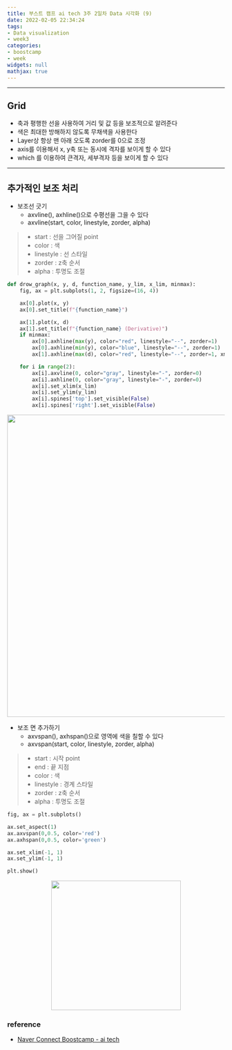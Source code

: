 ```yaml
---
title: 부스트 캠프 ai tech 3주 2일차 Data 시각화 (9)
date: 2022-02-05 22:34:24
tags:
- Data visualization
- week3
categories:
- boostcamp
- week
widgets: null
mathjax: true
---
```

***
## Grid
* 축과 평행한 선을 사용하여 거리 및 값 등을 보조적으로 알려준다
* 색은 최대한 방해하지 않도록 무채색을 사용한다
* Layer상 항상 맨 아래 오도록 zorder를 0으로 조정
* axis를 이용해서 x, y축 또는 동시에 격자를 보이게 할 수 있다
* which 를 이용하여 큰격자, 세부격자 등을 보이게 할 수 있다

***
## 추가적인 보조 처리
* 보조선 긋기
  * axvline(), axhline()으로 수평선을 그을 수 있다
  * axvline(start, color, linestyle, zorder, alpha)

> * start : 선을 그어질 point
> * color : 색
> * linestyle : 선 스타일
> * zorder : z축 순서
> * alpha : 투명도 조절

```python
def drow_graph(x, y, d, function_name, y_lim, x_lim, minmax):
    fig, ax = plt.subplots(1, 2, figsize=(16, 4))

    ax[0].plot(x, y)
    ax[0].set_title(f"{function_name}")

    ax[1].plot(x, d)
    ax[1].set_title(f"{function_name} (Derivative)")
    if minmax:
        ax[0].axhline(max(y), color="red", linestyle="--", zorder=1)
        ax[0].axhline(min(y), color="blue", linestyle="--", zorder=1)
        ax[1].axhline(max(d), color="red", linestyle="--", zorder=1, xmax=0.5)

    for i in range(2):
        ax[i].axvline(0, color="gray", linestyle="-", zorder=0)
        ax[i].axhline(0, color="gray", linestyle="-", zorder=0)
        ax[i].set_xlim(x_lim)
        ax[i].set_ylim(y_lim)
        ax[i].spines['top'].set_visible(False)
        ax[i].spines['right'].set_visible(False)
```

<center>

<img src="/img/more1.PNG" alt="" width="700px"/>

</center>


* 보조 면 추가하기
  * axvspan(), axhspan()으로 영역에 색을 칠할 수 있다
  * axvspan(start, color, linestyle, zorder, alpha)

> * start : 시작 point
> * end : 끝 지점
> * color : 색
> * linestyle : 경계 스타일
> * zorder : z축 순서
> * alpha : 투명도 조절  


```python
fig, ax = plt.subplots()

ax.set_aspect(1)
ax.axvspan(0,0.5, color='red')
ax.axhspan(0,0.5, color='green')

ax.set_xlim(-1, 1)
ax.set_ylim(-1, 1)

plt.show()
```

<center>

<img src="/img/more2.PNG" alt="" width="300px"/>

</center>


### reference
* [Naver Connect Boostcamp - ai tech](https://boostcamp.connect.or.kr/program_ai.html)